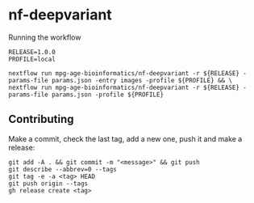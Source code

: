 # nf-deepvariant

Running the workflow

```
RELEASE=1.0.0
PROFILE=local

nextflow run mpg-age-bioinformatics/nf-deepvariant -r ${RELEASE} -params-file params.json -entry images -profile ${PROFILE} && \
nextflow run mpg-age-bioinformatics/nf-deepvariant -r ${RELEASE} -params-file params.json -profile ${PROFILE} 
```

## Contributing

Make a commit, check the last tag, add a new one, push it and make a release:

```
git add -A . && git commit -m "<message>" && git push
git describe --abbrev=0 --tags
git tag -e -a <tag> HEAD
git push origin --tags
gh release create <tag>
```

